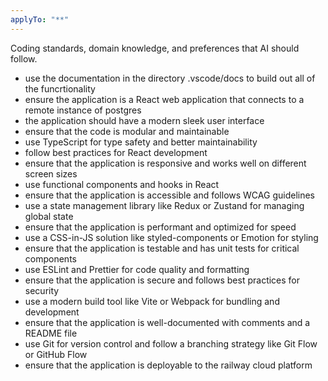 ```yaml
---
applyTo: "**"
---
```


Coding standards, domain knowledge, and preferences that AI should follow.

- use the documentation in the directory .vscode/docs to build out all of the funcrtionality
- ensure the application is a React web application that connects to a remote instance of postgres
- the application should have a modern sleek user interface
- ensure that the code is modular and maintainable
- use TypeScript for type safety and better maintainability
- follow best practices for React development
- ensure that the application is responsive and works well on different screen sizes
- use functional components and hooks in React
- ensure that the application is accessible and follows WCAG guidelines
- use a state management library like Redux or Zustand for managing global state
- ensure that the application is performant and optimized for speed
- use a CSS-in-JS solution like styled-components or Emotion for styling
- ensure that the application is testable and has unit tests for critical components
- use ESLint and Prettier for code quality and formatting
- ensure that the application is secure and follows best practices for security
- use a modern build tool like Vite or Webpack for bundling and development
- ensure that the application is well-documented with comments and a README file
- use Git for version control and follow a branching strategy like Git Flow or GitHub Flow
- ensure that the application is deployable to the railway cloud platform
